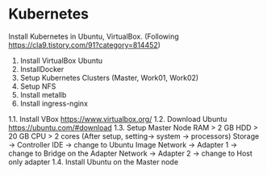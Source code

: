 # Kubernetes
Install Kubernetes in Ubuntu, VirtualBox. (Following https://cla9.tistory.com/91?category=814452)

1. Install VirtualBox Ubuntu 
2. InstallDocker 
3. Setup Kubernetes Clusters  (Master, Work01, Work02)
4. Setup NFS
5. Install metallb
6. Install ingress-nginx 

1.1. Install VBox https://www.virtualbox.org/
1.2. Download Ubuntu https://ubuntu.com/#download
1.3. Setup Master Node
     RAM > 2 GB
     HDD > 20 GB
     CPU > 2 cores (After setup, setting-> system -> processors)
     Storage -> Controller IDE -> change to Ubuntu Image
     Network -> Adapter 1 -> change to Bridge on the Adapter
     Network -> Adapter 2 -> change to Host only adapter
1.4. Install Ubuntu on the Master node
